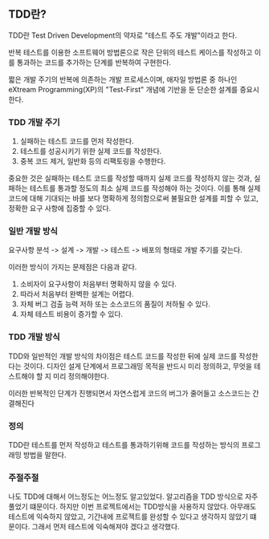 ## TDD란?
TDD란 Test Driven Development의 약자로 "테스트 주도 개발"이라고 한다.

반복 테스트를 이용한 소프트웨어 방법론으로 작은 단위의 테스트 케이스를 작성하고 이를 통과하는 코드를 추가하는 단계를 반복하여 구현한다.

짧은 개발 주기의 반복에 의존하는 개발 프로세스이며, 애자일 방법론 중 하나인 eXtream Programming(XP)의 "Test-First" 개념에 기반을 둔 단순한 설계를 중요시한다.

### TDD 개발 주기
1. 실패하는 테스트 코드를 먼저 작성한다.
2. 테스트를 성공시키기 위한 실제 코드를 작성한다.
3. 중복 코드 제거, 일반화 등의 리팩토링을 수행한다.

중요한 것은 실패하는 테스트 코드를 작성할 때까지 실제 코드를 작성하지 않는 것과, 실패하는 테스트를 통과할 정도의 최소 실제 코드를 작성해야 하는 것이다. 이를 통해 실제 코드에 대해 기대되는 바를 보다 명확하게 정의함으로써 불필요한 설계를 피할 수 있고, 정확한 요구 사항에 집중할 수 있다.

### 일반 개발 방식
요구사항 분석 -> 설계 -> 개발 -> 테스트 -> 배포의 형태로 개발 주기를 갖는다.

이러한 방식이 가지는 문제점은 다음과 같다.
1. 소비자이 요구사항이 처음부터 명확하지 않을 수 있다.
2. 따라서 처음부터 완벽한 설계는 어렵다.
3. 자체 버그 검출 능력 저하 또는 소스코드의 품질이 저하될 수 있다.
4. 자체 테스트 비용이 증가할 수 있다.


### TDD 개발 방식
TDD와 일반적인 개발 방식의 차이점은 테스트 코드를 작성한 뒤에 실제 코드를 작성한다는 것이다.
디자인 설게 단계에서 프로그래밍 목적을 반드시 미리 정의하고, 무엇을 테스트해야 할 지 미리 정의해야한다.

이러한 반복적인 단계가 진행되면서 자연스럽게 코드의 버그가 줄어들고 소스코드는 간결해진다

### 정의
TDD란 테스트를 먼저 작성하고 테스트를 통과하기위해 코드를 작성하는 방식의 프로그래밍 방법을 말한다.

### 주절주절

나도 TDD에 대해서 어느정도는 어느정도 알고있었다. 알고리즘을 TDD 방식으로 자주 풀었기 떄문이다. 하지만 이번 프로젝트에서는 TDD방식을 사용하지 않았다. 아무래도 테스트에 익숙하지 않았고, 기간내에 프로젝트를 완성할 수 있다고 생각하지 않았기 떄문이다. 그래서 먼저 테스트에 익숙해져야 겠다고 생각했다.
